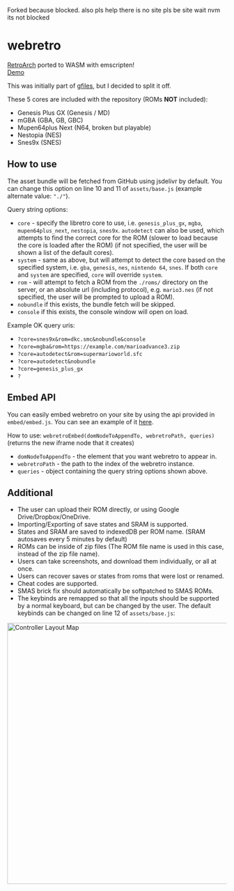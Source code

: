 Forked because blocked.
also pls help there is no site pls be site wait nvm its not blocked
# webretro
[RetroArch](https://github.com/libretro) ported to WASM with emscripten!  
[Demo](https://binbashbanana.github.io/webretro/)

This was initially part of [gfiles](https://github.com/BinBashBanana/gfiles), but I decided to split it off.

These 5 cores are included with the repository (ROMs **NOT** included):
* Genesis Plus GX (Genesis / MD)
* mGBA (GBA, GB, GBC)
* Mupen64plus Next (N64, broken but playable)
* Nestopia (NES)
* Snes9x (SNES)

## How to use

The asset bundle will be fetched from GitHub using jsdelivr by default. You can change this option on line 10 and 11 of `assets/base.js` (example alternate value: `"./"`).

Query string options:
* `core` - specify the libretro core to use, i.e. `genesis_plus_gx`, `mgba`, `mupen64plus_next`, `nestopia`, `snes9x`. `autodetect` can also be used, which attempts to find the correct core for the ROM (slower to load because the core is loaded after the ROM) (if not specified, the user will be shown a list of the default cores).
* `system` - same as above, but will attempt to detect the core based on the specified system, i.e. `gba`, `genesis`, `nes`, `nintendo 64`, `snes`. If both `core` and `system` are specified, `core` will override `system`.
* `rom` - will attempt to fetch a ROM from the `./roms/` directory on the server, or an absolute url (including protocol), e.g. `mario3.nes` (if not specified, the user will be prompted to upload a ROM).
* `nobundle` if this exists, the bundle fetch will be skipped.
* `console` if this exists, the console window will open on load.

Example OK query uris:
* `?core=snes9x&rom=dkc.smc&nobundle&console`
* `?core=mgba&rom=https://example.com/marioadvance3.zip`
* `?core=autodetect&rom=supermarioworld.sfc`
* `?core=autodetect&nobundle`
* `?core=genesis_plus_gx`
* `?`

## Embed API

You can easily embed webretro on your site by using the api provided in `embed/embed.js`. You can see an example of it [here](https://binbashbanana.github.io/webretro/embed/embed-example.html).

How to use: `webretroEmbed(domNodeToAppendTo, webretroPath, queries)` (returns the new iframe node that it creates)
* `domNodeToAppendTo` - the element that you want webretro to appear in.
* `webretroPath` - the path to the index of the webretro instance.
* `queries` - object containing the query string options shown above.

## Additional

* The user can upload their ROM directly, or using Google Drive/Dropbox/OneDrive.
* Importing/Exporting of save states and SRAM is supported.
* States and SRAM are saved to indexedDB per ROM name. (SRAM autosaves every 5 minutes by default)
* ROMs can be inside of zip files (The ROM file name is used in this case, instead of the zip file name).
* Users can take screenshots, and download them individually, or all at once.
* Users can recover saves or states from roms that were lost or renamed.
* Cheat codes are supported.
* SMAS brick fix should automatically be softpatched to SMAS ROMs.
* The keybinds are remapped so that all the inputs should be supported by a normal keyboard, but can be changed by the user. The default keybinds can be changed on line 12 of `assets/base.js`:
<img src="./assets/controller_layout.png" alt="Controller Layout Map" width="600" /> 
